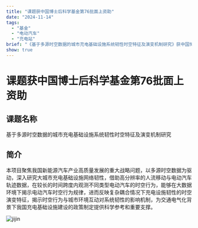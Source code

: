 ```yaml
---
title: "课题获中国博士后科学基金第76批面上资助"
date: "2024-11-14"
tags:
  - "基金"
  - "电动汽车"
  - "充电站"
brief: "《基于多源时空数据的城市充电基础设施系统韧性时空特征及演变机制研究》获中国博士后科学基金第76批面上资助"
show: true
---
```


# 课题获中国博士后科学基金第76批面上资助

## 课题名称

基于多源时空数据的城市充电基础设施系统韧性时空特征及演变机制研究

## 简介

本项目聚焦我国新能源汽车产业高质量发展的重大战略问题，以多源时空数据为驱动，深入研究大城市充电基础设施网络韧性，借助高分辨率的人流移动与电动汽车轨迹数据，在较长的时间跨度内观测不同类型电动汽车的时空行为，能够在大数据环境下揭示电动汽车时空行为规律，进而反映复杂耦合情况下充电设施韧性的时空演变特征，揭示时空行为与城市环境互动对系统韧性的影响机制，为交通电气化背景下我国充电基础设施建设的政策制定提供科学参考和重要支撑。

![jijin](../posts/images/jijin.png)
